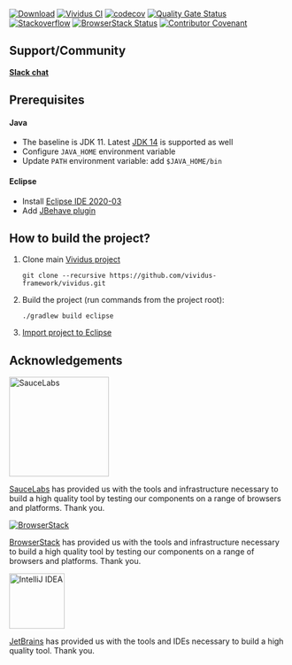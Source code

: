 [![Download](https://api.bintray.com/packages/vividus/maven-releases/org.vividus.vividus/images/download.svg)](https://bintray.com/vividus/maven-releases/org.vividus.vividus/_latestVersion)
[![Vividus CI](https://github.com/vividus-framework/vividus/workflows/Vividus%20CI/badge.svg)](https://github.com/vividus-framework/vividus/actions?query=workflow%3A%22Vividus+CI%22)
[![codecov](https://codecov.io/gh/vividus-framework/vividus/branch/master/graph/badge.svg)](https://codecov.io/gh/vividus-framework/vividus)
[![Quality Gate Status](https://sonarcloud.io/api/project_badges/measure?project=vividus-framework_vividus&metric=alert_status)](https://sonarcloud.io/dashboard?id=vividus-framework_vividus)
[![Stackoverflow](https://img.shields.io/badge/stackoverflow-vividus-green.svg)](http://stackoverflow.com/questions/tagged/vividus)
[![BrowserStack Status](https://automate.browserstack.com/badge.svg?badge_key=VjFGZEtSdWpWZ3QrNkNBeHphOUpLbWFsL2VLMW15eUxySGEwamovU1ArTT0tLVN3dlROQWpVbnlNWWdsOGFxdDYwRGc9PQ==--4afc60c487e3a7d23e327c7b430c81e34277a35e)](https://automate.browserstack.com/public-build/VjFGZEtSdWpWZ3QrNkNBeHphOUpLbWFsL2VLMW15eUxySGEwamovU1ArTT0tLVN3dlROQWpVbnlNWWdsOGFxdDYwRGc9PQ==--4afc60c487e3a7d23e327c7b430c81e34277a35e)
[![Contributor Covenant](https://img.shields.io/badge/Contributor%20Covenant-v2.0%20adopted-ff69b4.svg)](code_of_conduct.md)


## Support/Community
[**Slack chat**](https://vividus-support.herokuapp.com/)

## Prerequisites
#### Java
- The baseline is JDK 11. Latest [JDK 14](https://jdk.java.net/14/) is supported as well
- Configure `JAVA_HOME` environment variable
- Update `PATH` environment variable: add `$JAVA_HOME/bin`

#### Eclipse
- Install [Eclipse IDE 2020-03](https://www.eclipse.org/downloads/packages/release/2020-03/r/eclipse-ide-java-developers)
- Add [JBehave plugin](https://jbehave.org/eclipse-integration.html)


## How to build the project?
1. Clone main [Vividus project](https://github.com/vividus-framework/vividus.git)

    ```shell
    git clone --recursive https://github.com/vividus-framework/vividus.git
    ```

2. Build the project (run commands from the project root):

    ```shell
    ./gradlew build eclipse
    ```

4. [Import project to Eclipse](https://help.eclipse.org/2020-03/index.jsp?topic=%2Forg.eclipse.platform.doc.user%2Ftasks%2Ftasks-importproject.htm)

## Acknowledgements
[<img src="https://saucelabs.com/images/logo-saucelabs.png" width="180px" alt="SauceLabs">](https://saucelabs.com)

[SauceLabs](https://saucelabs.com/) has provided us with the tools and infrastructure necessary to build a high quality tool by testing our components on a range of browsers and platforms. Thank you.


[![BrowserStack](https://www.browserstack.com/images/mail/browserstack-logo-footer.png)](https://www.browserstack.com)

[BrowserStack](https://www.browserstack.com/) has provided us with the tools and infrastructure necessary to build a high quality tool by testing our components on a range of browsers and platforms. Thank you.

[<img src="https://resources.jetbrains.com/storage/products/intellij-idea/img/meta/intellij-idea_logo_300x300.png" width="100px" alt="IntelliJ IDEA">](https://www.jetbrains.com/?from=Vividus)

[JetBrains](https://www.jetbrains.com/?from=Vividus) has provided us with the tools and IDEs necessary to build a high quality tool. Thank you.
